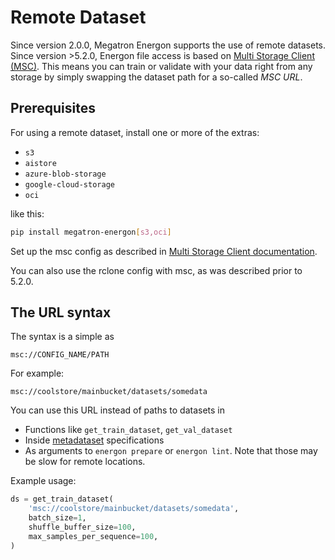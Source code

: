 <!--- Copyright (c) 2025, NVIDIA CORPORATION.
SPDX-License-Identifier: BSD-3-Clause -->

# Remote Dataset

Since version 2.0.0, Megatron Energon supports the use of remote datasets. Since version >5.2.0, Energon file access is based on [Multi Storage Client (MSC)](https://github.com/NVIDIA/multi-storage-client).
This means you can train or validate with your data right from any storage by simply swapping the dataset path for a so-called _MSC URL_.

## Prerequisites

For using a remote dataset, install one or more of the extras:
* `s3`
* `aistore`
* `azure-blob-storage`
* `google-cloud-storage`
* `oci`

like this:
```sh
pip install megatron-energon[s3,oci]
```

Set up the msc config as described in [Multi Storage Client documentation](https://nvidia.github.io/multi-storage-client/).

You can also use the rclone config with msc, as was described prior to 5.2.0.

## The URL syntax

The syntax is a simple as 

```
msc://CONFIG_NAME/PATH
```

For example:

```
msc://coolstore/mainbucket/datasets/somedata
```

You can use this URL instead of paths to datasets in

* Functions like `get_train_dataset`, `get_val_dataset`
* Inside [metadataset](../basic/metadataset) specifications
* As arguments to `energon prepare` or `energon lint`. Note that those may be slow for remote locations.

Example usage:

```python
ds = get_train_dataset(
    'msc://coolstore/mainbucket/datasets/somedata',
    batch_size=1,
    shuffle_buffer_size=100,
    max_samples_per_sequence=100,
)
```
